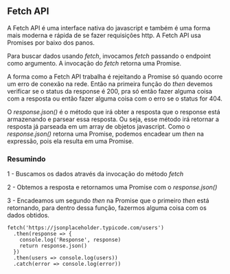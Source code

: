 ## Fetch API

A Fetch API é uma interface nativa do javascript e também é uma forma mais moderna e rápida de se fazer requisições http. A Fetch API usa Promises por baixo dos panos. 

Para buscar dados usando *fetch*, invocamos *fetch* passando o endpoint como argumento. A invocação do *fetch* retorna uma Promise.

A forma como a Fetch API trabalha é rejeitando a Promise só quando ocorre um erro de conexão na rede. Então na primeira função do *then* devemos verificar se o status da response é 200, pra só então fazer alguma coisa com a resposta ou então fazer alguma coisa com o erro se o status for 404.

O *response.json()* é o método que irá obter a resposta que o response está armazenando e parsear essa resposta. Ou seja, esse método irá retornar a resposta já parseada em um array de objetos javascript. Como o *response.json()* retorna uma Promise, podemos encadear um *then* na expressão, pois ela resulta em uma Promise.

### Resumindo

1 - Buscamos os dados através da invocação do método *fetch*

2 - Obtemos a resposta e retornamos uma Promise com o *response.json()*

3 - Encadeamos um segundo *then* na Promise que o primeiro *then* está retornando, para dentro dessa função, fazermos alguma coisa com os dados obtidos.

```
fetch('https://jsonplaceholder.typicode.com/users')
  .then(response => {
    console.log('Response', response)
    return response.json()
  })
  .then(users => console.log(users))
  .catch(error => console.log(error))

```

